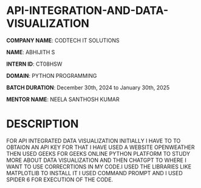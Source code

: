 # API-INTEGRATION-AND-DATA-VISUALIZATION

**COMPANY NAME**: CODTECH IT SOLUTIONS

**NAME**: ABHIJITH S

**INTERN ID**: CT08HSW

**DOMAIN**: PYTHON PROGRAMMING

**BATCH DURATION**: December 30th, 2024 to January 30th, 2025

**MENTOR NAME**: NEELA SANTHOSH KUMAR

# DESCRIPTION 
  FOR API INTEGRATED DATA VISUALIZATION INITIALLY I HAVE TO TO OBTAION AN API KEY FOR THAT I HAVE USED A WEBSITE OPENWEATHER THEN USED GEEKS FOR GEEKS ONLINE PYTHON PLATFORM TO STUDY MORE ABOUT DATA VISUALIZATION AND THEN CHATGPT TO WHERE I WANT TO USE CORRECRTIONS IN MY CODE.I USED  THE LIBRARIES LIKE MATPLOTLIB TO INSTALL IT I USED COMMAND PROMPT AND I USED SPIDER 6 FOR EXECUTION OF THE CODE. 


